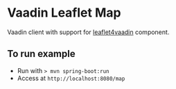 # Vaadin Leaflet Map

Vaadin client with support for [leaflet4vaadin](https://vaadin.com/directory/component/leaflet4vaadin) component.

## To run example
* Run with `> mvn spring-boot:run`
* Access at `http://localhost:8080/map`